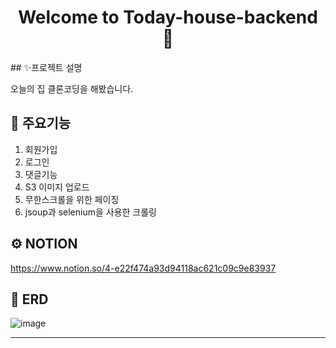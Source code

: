<h1 align="center">Welcome to Today-house-backend 👋</h1>
<p align="center">

</p>
## ✨프로젝트 설명

오늘의 집 클론코딩을 해봤습니다.

## 🚀 주요기능

1. 회원가입
2. 로그인
3. 댓글기능
4. S3 이미지 업로드
5. 무한스크롤을 위한 페이징
6. jsoup과 selenium을 사용한 크롤링

## ⚙ NOTION
https://www.notion.so/4-e22f474a93d94118ac621c09c9e83937

## 📝 ERD

![image](https://user-images.githubusercontent.com/74438259/228840463-7dfca429-209f-48c9-8f8c-44cd3e146873.png)

---
